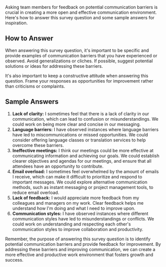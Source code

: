 

Asking team members for feedback on potential communication barriers is crucial in creating a more open and effective communication environment. Here's how to answer this survey question and some sample answers for inspiration.

How to Answer
-------------

When answering this survey question, it's important to be specific and provide examples of communication barriers that you have experienced or observed. Avoid generalizations or cliches. If possible, suggest potential solutions or ideas for addressing these barriers.

It's also important to keep a constructive attitude when answering this question. Frame your responses as opportunities for improvement rather than criticisms or complaints.

Sample Answers
--------------

1. **Lack of clarity:** I sometimes feel that there is a lack of clarity in our communication, which can lead to confusion or misunderstandings. We could work on being more clear and concise in our messaging.
2. **Language barriers:** I have observed instances where language barriers have led to miscommunications or missed opportunities. We could consider offering language classes or translation services to help overcome these barriers.
3. **Ineffective meetings:** I think our meetings could be more effective at communicating information and achieving our goals. We could establish clearer objectives and agendas for our meetings, and ensure that all attendees have an opportunity to contribute.
4. **Email overload:** I sometimes feel overwhelmed by the amount of emails I receive, which can make it difficult to prioritize and respond to important messages. We could explore alternative communication methods, such as instant messaging or project management tools, to reduce email overload.
5. **Lack of feedback:** I would appreciate more feedback from my colleagues and managers on my work. Clear feedback helps me understand how I'm doing and what I need to improve upon.
6. **Communication styles:** I have observed instances where different communication styles have led to misunderstandings or conflicts. We could work on understanding and respecting each other's communication styles to improve collaboration and productivity.

Remember, the purpose of answering this survey question is to identify potential communication barriers and provide feedback for improvement. By addressing these barriers and improving communication, we can create a more effective and productive work environment that fosters growth and success.
